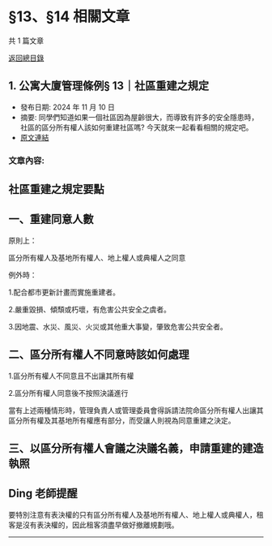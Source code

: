 # §13、§14 相關文章

共 1 篇文章

[返回總目錄](00_總目錄.md)

## 1. 公寓大廈管理條例§ 13｜社區重建之規定

- 發布日期: 2024 年 11 月 10 日
- 摘要: 同學們知道如果一個社區因為屋齡很大，而導致有許多的安全隱患時，社區的區分所有權人該如何重建社區嗎? 今天就來一起看看相關的規定吧。
- [原文連結](https://www.jasper-realestate.com/%e5%85%ac%e5%af%93%e5%a4%a7%e5%bb%88%e7%ae%a1%e7%90%86%e6%a2%9d%e4%be%8b-13%e7%a4%be%e5%8d%80_%e9%87%8d%e5%bb%ba_%e4%b9%8b%e8%a6%8f%e5%ae%9a/)

### 文章內容:

## 社區重建之規定要點

## 一、重建同意人數

原則上：

區分所有權人及基地所有權人、地上權人或典權人之同意

例外時：

1.配合都市更新計畫而實施重建者。

2.嚴重毀損、傾頹或朽壞，有危害公共安全之虞者。

3.因地震、水災、風災、火災或其他重大事變，肇致危害公共安全者。

## 二、區分所有權人不同意時該如何處理

1.區分所有權人不同意且不出讓其所有權

2.區分所有權人同意後不按照決議進行

當有上述兩種情形時，管理負責人或管理委員會得訴請法院命區分所有權人出讓其區分所有權及其基地所有權應有部分，而受讓人則視為同意重建之決定。

## 三、以區分所有權人會議之決議名義，申請重建的建造執照

## Ding 老師提醒

要特別注意有表決權的只有區分所有權人及基地所有權人、地上權人或典權人，租客是沒有表決權的，因此租客須盡早做好撤離規劃哦。

---

